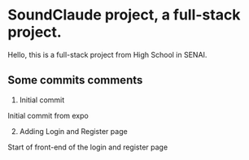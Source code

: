 # SoundClaude project, a full-stack project.

Hello, this is a full-stack project from High School in SENAI.

## Some commits comments

1. Initial commit

Initial commit from expo

2. Adding Login and Register page

Start of front-end of the login and register page

